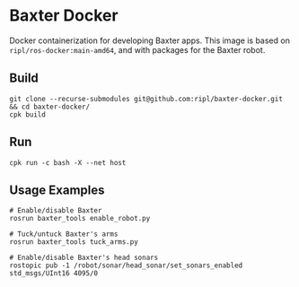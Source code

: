 # Baxter Docker

Docker containerization for developing Baxter apps. This image is based on `ripl/ros-docker:main-amd64`, and with packages for the Baxter robot.

## Build

    git clone --recurse-submodules git@github.com:ripl/baxter-docker.git && cd baxter-docker/
    cpk build

## Run

    cpk run -c bash -X --net host

## Usage Examples

    # Enable/disable Baxter
    rosrun baxter_tools enable_robot.py

    # Tuck/untuck Baxter's arms
    rosrun baxter_tools tuck_arms.py

    # Enable/disable Baxter's head sonars
    rostopic pub -1 /robot/sonar/head_sonar/set_sonars_enabled std_msgs/UInt16 4095/0
